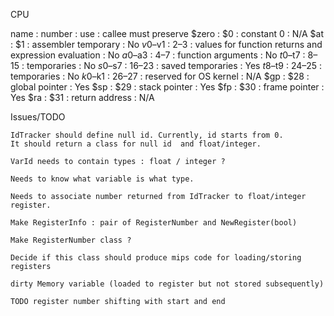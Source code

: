 

CPU 

name     : number   : use                                                   : callee must preserve
$zero    : $0       : constant 0                                            : N/A
$at      : $1       : assembler temporary                                   : No
$v0–$v1 : $2–$3   : values for function returns and expression evaluation : No
$a0–$a3 : $4–$7   : function arguments                                    : No
$t0–$t7 : $8–$15  : temporaries                                           : No
$s0–$s7 : $16–$23 : saved temporaries                                     : Yes
$t8–$t9 : $24–$25 : temporaries                                           : No
$k0–$k1 : $26–$27 : reserved for OS kernel                                : N/A
$gp      : $28      : global pointer                                        : Yes
$sp      : $29      : stack pointer                                         : Yes
$fp      : $30      : frame pointer                                         : Yes
$ra      : $31      : return address                                        : N/A


Issues/TODO

    IdTracker should define null id. Currently, id starts from 0. 
    It should return a class for null id  and float/integer.

    VarId needs to contain types : float / integer ?

    Needs to know what variable is what type.

    Needs to associate number returned from IdTracker to float/integer register.

    Make RegisterInfo : pair of RegisterNumber and NewRegister(bool)

    Make RegisterNumber class ?

    Decide if this class should produce mips code for loading/storing registers

    dirty Memory variable (loaded to register but not stored subsequently)

    TODO register number shifting with start and end

